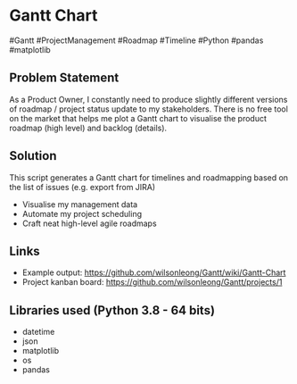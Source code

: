 # Gantt Chart

#Gantt #ProjectManagement #Roadmap #Timeline
#Python #pandas #matplotlib

## Problem Statement
As a Product Owner, I constantly need to produce slightly different versions of roadmap / project status update to my stakeholders. There is no free tool on the market that helps me plot a Gantt chart to visualise the product roadmap (high level) and backlog (details).

## Solution
This script generates a Gantt chart for timelines and roadmapping based on the list of issues (e.g. export from JIRA)
* Visualise my management data
* Automate my project scheduling
* Craft neat high-level agile roadmaps

## Links
* Example output: https://github.com/wilsonleong/Gantt/wiki/Gantt-Chart
* Project kanban board: https://github.com/wilsonleong/Gantt/projects/1

## Libraries used (Python 3.8 - 64 bits)
* datetime
* json
* matplotlib
* os
* pandas
